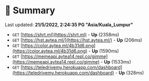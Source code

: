 # 📖 Summary
Last updated: **21/5/2022, 2:24:35 PG "Asia/Kuala_Lumpur"**

- `GET` [https://shrt.ml](https://shrt.ml) - **Up** (2358ms)
- `GET` [https://hst.aytea.ml/](https://hst.aytea.ml/) - **Up** (206ms)
- `GET` [https://color.aytea.ml/4b31d6.png](https://color.aytea.ml/4b31d6.png) - **Up** (1590ms)
- `GET` [https://memeapi.aytea14.repl.co/gimme](https://memeapi.aytea14.repl.co/gimme) - **Up** (1533ms)
- `GET` [https://teledrivemy.herokuapp.com/dashboard](https://teledrivemy.herokuapp.com/dashboard) - **Up** (328ms)
